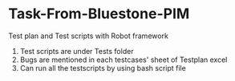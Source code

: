 # Task-From-Bluestone-PIM
Test plan and Test scripts with Robot framework
1. Test scripts are under Tests folder
2. Bugs are mentioned in each testcases' sheet of Testplan excel
3. Can run all the testscripts by using bash script file
